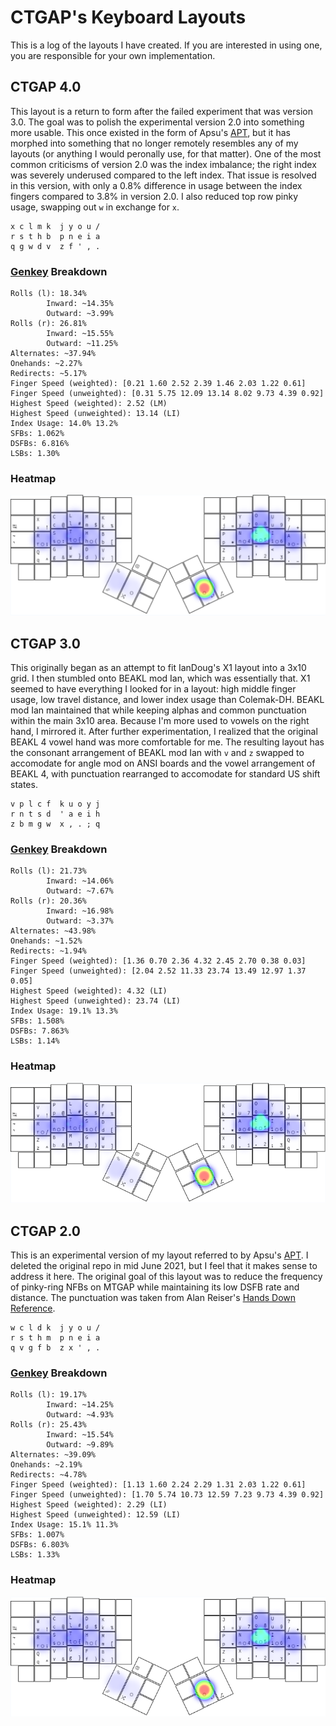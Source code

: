 # CTGAP's Keyboard Layouts

This is a log of the layouts I have created. If you are interested in using one, you are responsible for your own implementation.

## CTGAP 4.0

This layout is a return to form after the failed experiment that was version 3.0. The goal was to polish the experimental version 2.0 into something more usable. This once existed in the form of Apsu's [APT](https://github.com/Apsu/APT), but it has morphed into something that no longer remotely resembles any of my layouts (or anything I would peronally use, for that matter). One of the most common criticisms of version 2.0 was the index imbalance; the right index was severely underused compared to the left index. That issue is resolved in this version, with only a 0.8% difference in usage between the index fingers compared to 3.8% in version 2.0. I also reduced top row pinky usage, swapping out `w` in exchange for `x`.

```
x c l m k  j y o u /
r s t h b  p n e i a
q g w d v  z f ' , .
```

### [Genkey](https://github.com/semilin/geney) Breakdown

```
Rolls (l): 18.34%
        Inward: ~14.35%
        Outward: ~3.99%
Rolls (r): 26.81%
        Inward: ~15.55%
        Outward: ~11.25%
Alternates: ~37.94%
Onehands: ~2.27%
Redirects: ~5.17%
Finger Speed (weighted): [0.21 1.60 2.52 2.39 1.46 2.03 1.22 0.61]
Finger Speed (unweighted): [0.31 5.75 12.09 13.14 8.02 9.73 4.39 0.92]
Highest Speed (weighted): 2.52 (LM)
Highest Speed (unweighted): 13.14 (LI)
Index Usage: 14.0% 13.2%
SFBs: 1.062%
DSFBs: 6.816%
LSBs: 1.30%
```

### Heatmap

![Heatmap](https://github.com/CTGAP/ctgap-keyboard-layout/blob/main/klanext/ctgap-4.en.ergodox_heatmap.PNG?raw=true)

## CTGAP 3.0

This originally began as an attempt to fit IanDoug's X1 layout into a 3x10 grid. I then stumbled onto BEAKL mod Ian, which was essentially that. X1 seemed to have everything I looked for in a layout: high middle finger usage, low travel distance, and lower index usage than Colemak-DH. BEAKL mod Ian maintained that while keeping alphas and common punctuation within the main 3x10 area. Because I'm more used to vowels on the right hand, I mirrored it. After further experimentation, I realized that the original BEAKL 4 vowel hand was more comfortable for me. The resulting layout has the consonant arrangement of BEAKL mod Ian with `v` and `z` swapped to accomodate for angle mod on ANSI boards and the vowel arrangement of BEAKL 4, with punctuation rearranged to accomodate for standard US shift states.

```
v p l c f  k u o y j
r n t s d  ' a e i h
z b m g w  x , . ; q
```

### [Genkey](https://github.com/semilin/genkey) Breakdown

```
Rolls (l): 21.73%
        Inward: ~14.06%
        Outward: ~7.67%
Rolls (r): 20.36%
        Inward: ~16.98%
        Outward: ~3.37%
Alternates: ~43.98%
Onehands: ~1.52%
Redirects: ~1.94%
Finger Speed (weighted): [1.36 0.70 2.36 4.32 2.45 2.70 0.38 0.03]
Finger Speed (unweighted): [2.04 2.52 11.33 23.74 13.49 12.97 1.37 0.05]
Highest Speed (weighted): 4.32 (LI)
Highest Speed (unweighted): 23.74 (LI)
Index Usage: 19.1% 13.3%
SFBs: 1.508%
DSFBs: 7.863%
LSBs: 1.14%
```

### Heatmap

![Heatmap](https://github.com/CTGAP/ctgap-keyboard-layout/blob/main/klanext/ctgap-3.en.ergodox_heatmap.PNG?raw=true)

## CTGAP 2.0

This is an experimental version of my layout referred to by Apsu's [APT](https://github.com/Apsu/APT). I deleted the original repo in mid June 2021, but I feel that it makes sense to address it here. The original goal of this layout was to reduce the frequency of pinky-ring NFBs on MTGAP while maintaining its low DSFB rate and distance. The punctuation was taken from Alan Reiser's [Hands Down Reference](https://sites.google.com/alanreiser.com/handsdown#h.s6920vg5spfm).

```
w c l d k  j y o u /
r s t h m  p n e i a
q v g f b  z x ' , .
```

### [Genkey](https://github.com/semilin/genkey) Breakdown

```
Rolls (l): 19.17%
        Inward: ~14.25%
        Outward: ~4.93%
Rolls (r): 25.43%
        Inward: ~15.54%
        Outward: ~9.89%
Alternates: ~39.09%
Onehands: ~2.19%
Redirects: ~4.78%
Finger Speed (weighted): [1.13 1.60 2.24 2.29 1.31 2.03 1.22 0.61]
Finger Speed (unweighted): [1.70 5.74 10.73 12.59 7.23 9.73 4.39 0.92]
Highest Speed (weighted): 2.29 (LI)
Highest Speed (unweighted): 12.59 (LI)
Index Usage: 15.1% 11.3%
SFBs: 1.007%
DSFBs: 6.803%
LSBs: 1.33%
```

### Heatmap

![Heatmap](https://github.com/CTGAP/ctgap-keyboard-layout/blob/main/klanext/ctgap-2.en.ergodox_heatmap.PNG?raw=true)
